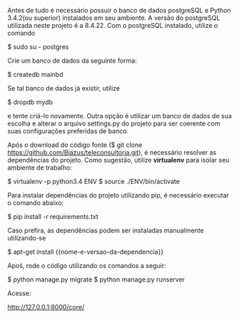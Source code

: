 Antes de tudo é necessário possuir o banco de dados postgreSQL e Python 3.4.2(ou superior) instalados em seu ambiente. 
A versão do postgreSQL utilizada neste projeto é a 8.4.22.
Com o postgreSQL instalado, utilize o comando

$ sudo su - postgres

Crie um banco de dados da seguinte forma:

$ createdb mainbd

Se tal banco de dados já existir, utilize

$ dropdb mydb

e tente criá-lo novamente.
Outra opção é utilizar um banco de dados de sua escolha e alterar o arquivo settings.py do projeto para ser coerente com suas configurações preferidas de banco.

Após o download do código fonte ($ git clone https://github.com/Biazus/teleconsultoria.git), é necessário resolver as dependências do projeto.
Como sugestão, utilize <b>virtualenv</b> para isolar seu ambiente de trabalho:

$ virtualenv -p python3.4 ENV
$ source ./ENV/bin/activate

Para instalar dependências do projeto utilizando pip, é necessário executar o comando abaixo:

$ pip install -r requirements.txt

Caso prefira, as dependências podem ser instaladas manualmente utilizando-se 

$ apt-get install {{nome-e-versao-da-dependencia}}

Apoś, rode o código utilizando os comandos a seguir:

$ python manage.py migrate
$ python manage.py runserver

Acesse: 

http://127.0.0.1:8000/core/

